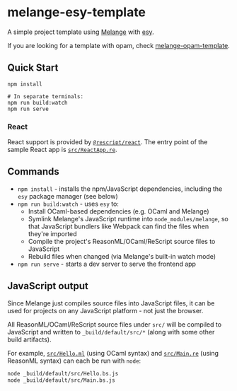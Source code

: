 # melange-esy-template

A simple project template using [Melange](https://github.com/melange-re/melange)
with [esy](https://esy.sh/).

If you are looking for a template with opam, check [melange-opam-template](https://github.com/melange-re/melange-opam-template).

## Quick Start

```shell
npm install

# In separate terminals:
npm run build:watch
npm run serve
```

### React

React support is provided by
[`@rescript/react`](https://github.com/rescript-lang/rescript-react). The entry
point of the sample React app is [`src/ReactApp.re`](src/ReactApp.re).

## Commands

- `npm install` - installs the npm/JavaScript dependencies, including the `esy`
  package manager (see below)
- `npm run build:watch` - uses `esy` to:
  - Install OCaml-based dependencies (e.g. OCaml and Melange)
  - Symlink Melange's JavaScript runtime into `node_modules/melange`, so that
    JavaScript bundlers like Webpack can find the files when they're imported
  - Compile the project's ReasonML/OCaml/ReScript source files to JavaScript
  - Rebuild files when changed (via Melange's built-in watch mode)
- `npm run serve` - starts a dev server to serve the frontend app

## JavaScript output

Since Melange just compiles source files into JavaScript files, it can be used
for projects on any JavaScript platform - not just the browser.

All ReasonML/OCaml/ReScript source files under `src/` will be compiled to
JavaScript and written to `_build/default/src/*` (along with some other build
artifacts).

For example, [`src/Hello.ml`](src/Hello.ml) (using OCaml syntax) and
[`src/Main.re`](src/Main.re) (using ReasonML syntax) can each be run with
`node`:

```bash
node _build/default/src/Hello.bs.js
node _build/default/src/Main.bs.js
```
